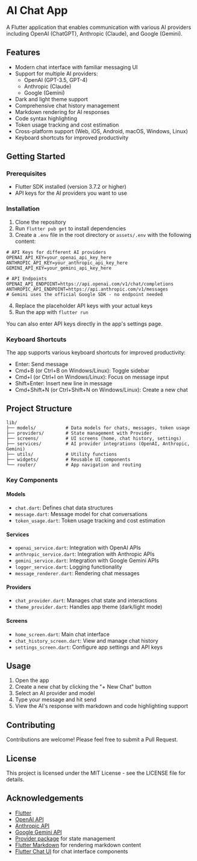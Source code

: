 # AI Chat App

A Flutter application that enables communication with various AI providers including OpenAI (ChatGPT), Anthropic (Claude), and Google (Gemini).

## Features

- Modern chat interface with familiar messaging UI
- Support for multiple AI providers:
  - OpenAI (GPT-3.5, GPT-4)
  - Anthropic (Claude)
  - Google (Gemini)
- Dark and light theme support
- Comprehensive chat history management
- Markdown rendering for AI responses
- Code syntax highlighting
- Token usage tracking and cost estimation
- Cross-platform support (Web, iOS, Android, macOS, Windows, Linux)
- Keyboard shortcuts for improved productivity

## Getting Started

### Prerequisites

- Flutter SDK installed (version 3.7.2 or higher)
- API keys for the AI providers you want to use

### Installation

1. Clone the repository
2. Run `flutter pub get` to install dependencies
3. Create a `.env` file in the root directory or `assets/.env` with the following content:

```
# API Keys for different AI providers
OPENAI_API_KEY=your_openai_api_key_here
ANTHROPIC_API_KEY=your_anthropic_api_key_here
GEMINI_API_KEY=your_gemini_api_key_here

# API Endpoints
OPENAI_API_ENDPOINT=https://api.openai.com/v1/chat/completions
ANTHROPIC_API_ENDPOINT=https://api.anthropic.com/v1/messages
# Gemini uses the official Google SDK - no endpoint needed
```

4. Replace the placeholder API keys with your actual keys
5. Run the app with `flutter run`

You can also enter API keys directly in the app's settings page.

### Keyboard Shortcuts

The app supports various keyboard shortcuts for improved productivity:

- Enter: Send message
- Cmd+B (or Ctrl+B on Windows/Linux): Toggle sidebar
- Cmd+I (or Ctrl+I on Windows/Linux): Focus on message input
- Shift+Enter: Insert new line in message
- Cmd+Shift+N (or Ctrl+Shift+N on Windows/Linux): Create a new chat

## Project Structure

```
lib/
├── models/           # Data models for chats, messages, token usage
├── providers/        # State management with Provider
├── screens/          # UI screens (home, chat history, settings)
├── services/         # AI provider integrations (OpenAI, Anthropic, Gemini)
├── utils/            # Utility functions
├── widgets/          # Reusable UI components
└── router/           # App navigation and routing
```

### Key Components

#### Models

- `chat.dart`: Defines chat data structures
- `message.dart`: Message model for chat conversations
- `token_usage.dart`: Token usage tracking and cost estimation

#### Services

- `openai_service.dart`: Integration with OpenAI APIs
- `anthropic_service.dart`: Integration with Anthropic APIs
- `gemini_service.dart`: Integration with Google Gemini APIs
- `logger_service.dart`: Logging functionality
- `message_renderer.dart`: Rendering chat messages

#### Providers

- `chat_provider.dart`: Manages chat state and interactions
- `theme_provider.dart`: Handles app theme (dark/light mode)

#### Screens

- `home_screen.dart`: Main chat interface
- `chat_history_screen.dart`: View and manage chat history
- `settings_screen.dart`: Configure app settings and API keys

## Usage

1. Open the app
2. Create a new chat by clicking the "+ New Chat" button
3. Select an AI provider and model
4. Type your message and hit send
5. View the AI's response with markdown and code highlighting support

## Contributing

Contributions are welcome! Please feel free to submit a Pull Request.

## License

This project is licensed under the MIT License - see the LICENSE file for details.

## Acknowledgements

- [Flutter](https://flutter.dev/)
- [OpenAI API](https://platform.openai.com/)
- [Anthropic API](https://docs.anthropic.com/claude/reference/getting-started-with-the-api)
- [Google Gemini API](https://ai.google.dev/)
- [Provider package](https://pub.dev/packages/provider) for state management
- [Flutter Markdown](https://pub.dev/packages/flutter_markdown) for rendering markdown content
- [Flutter Chat UI](https://pub.dev/packages/flutter_chat_ui) for chat interface components
